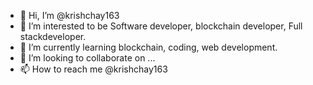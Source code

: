 - 👋 Hi, I’m @krishchay163
- 👀 I’m interested to be Software developer, blockchain developer, Full stackdeveloper.
- 🌱 I’m currently learning blockchain, coding, web development.
- 💞️ I’m looking to collaborate on ...
- 📫 How to reach me @krishchay163

<!---
krishchay163/krishchay163 is a ✨ special ✨ repository because its `README.md` (this file) appears on your GitHub profile.
You can click the Preview link to take a look at your changes.
--->

